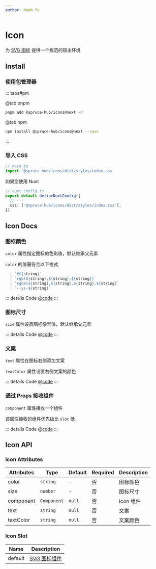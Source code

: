 ```yaml
---
author: Noah Yu
---
```


# Icon

为 [SVG 图标](/icons/) 提供一个规范的宿主环境

## Install

### 使用包管理器

::: tabs#pm

@tab pnpm

```bash
pnpm add @spruce-hub/icons@next -P
```

@tab npm

```bash
npm install @spruce-hub/icons@next --save
```

:::

### 导入 CSS

```ts
// main.ts
import '@spruce-hub/icons/dist/styles/index.css'
```

如果您使用 Nuxt

```ts
// nuxt.config.ts
export default defineNuxtConfig({
  // ···
  css: ['@spruce-hub/icons/dist/styles/index.css'],
})
```

## Icon Docs

### 图标颜色

`color` 属性指定图标的色彩值，默认继承父元素

`color` 的值需符合以下格式

```ts
  | `#${string}`
  | `rgb(${string},${string},${string})`
  | `rgba(${string},${string},${string},${string}`
  | `--ys-${string}`
```

<Preview>
  <IconBasic />
</Preview>

::: details Code
@[code](../components/icon/Basic.vue)
:::

### 图标尺寸

`size` 属性设置图标像素值，默认继承父元素

<Preview>
  <IconSize />
</Preview>

::: details Code
@[code](../components/icon/Size.vue)
:::

### 文案

`text` 属性在图标右侧添加文案

`textColor` 属性设置右侧文案的颜色

<Preview>
  <IconText />
</Preview>

::: details Code
@[code](../components/icon/Text.vue)
:::

### 通过 Props 接收组件

`component` 属性接收一个组件

该属性接收的组件优先级比 `slot` 低

<Preview>
  <IconComponent />
</Preview>

::: details Code
@[code](../components/icon/Component.vue)
:::

## Icon API

### Icon Attributes

| Attributes | Type        | Default | Required | Description |
| ---------- | ----------- | ------- | -------- | ----------- |
| color      | `string`    | -       | 否       | 图标颜色    |
| size       | `number`    | -       | 否       | 图标尺寸    |
| component  | `Component` | `null`  | 否       | icon 组件   |
| text       | `string`    | `null`  | 否       | 文案        |
| textColor  | `string`    | `null`  | 否       | 文案颜色    |

### Icon Slot

| Name    | Description                      |
| ------- | -------------------------------- |
| default | [SVG 图标组件](/icons/list.html) |
